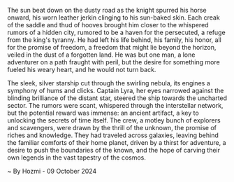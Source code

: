 
The sun beat down on the dusty road as the knight spurred his horse onward, his worn leather jerkin clinging to his sun-baked skin. Each creak of the saddle and thud of hooves brought him closer to the whispered rumors of a hidden city, rumored to be a haven for the persecuted, a refuge from the king's tyranny. He had left his life behind, his family, his honor, all for the promise of freedom, a freedom that might lie beyond the horizon, veiled in the dust of a forgotten land. He was but one man, a lone adventurer on a path fraught with peril, but the desire for something more fueled his weary heart, and he would not turn back. 

The sleek, silver starship cut through the swirling nebula, its engines a symphony of hums and clicks. Captain Lyra, her eyes narrowed against the blinding brilliance of the distant star, steered the ship towards the uncharted sector. The rumors were scant, whispered through the interstellar network, but the potential reward was immense: an ancient artifact, a key to unlocking the secrets of time itself. The crew, a motley bunch of explorers and scavengers, were drawn by the thrill of the unknown, the promise of riches and knowledge. They had traveled across galaxies, leaving behind the familiar comforts of their home planet, driven by a thirst for adventure, a desire to push the boundaries of the known, and the hope of carving their own legends in the vast tapestry of the cosmos. 

~ By Hozmi - 09 October 2024
